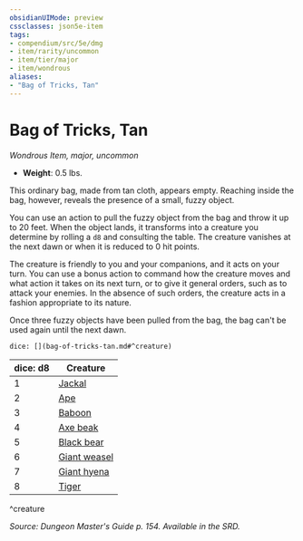 ```yaml
---
obsidianUIMode: preview
cssclasses: json5e-item
tags:
- compendium/src/5e/dmg
- item/rarity/uncommon
- item/tier/major
- item/wondrous
aliases: 
- "Bag of Tricks, Tan"
---
```

# Bag of Tricks, Tan
*Wondrous Item, major, uncommon*  

- **Weight**: 0.5 lbs.

This ordinary bag, made from tan cloth, appears empty. Reaching inside the bag, however, reveals the presence of a small, fuzzy object.

You can use an action to pull the fuzzy object from the bag and throw it up to 20 feet. When the object lands, it transforms into a creature you determine by rolling a `d8` and consulting the table. The creature vanishes at the next dawn or when it is reduced to 0 hit points.

The creature is friendly to you and your companions, and it acts on your turn. You can use a bonus action to command how the creature moves and what action it takes on its next turn, or to give it general orders, such as to attack your enemies. In the absence of such orders, the creature acts in a fashion appropriate to its nature.

Once three fuzzy objects have been pulled from the bag, the bag can't be used again until the next dawn.

`dice: [](bag-of-tricks-tan.md#^creature)`

| dice: d8 | Creature |
|----------|----------|
| 1 | [Jackal](/3-Mechanics/CLI/bestiary/beast/jackal.md) |
| 2 | [Ape](/3-Mechanics/CLI/bestiary/beast/ape.md) |
| 3 | [Baboon](/3-Mechanics/CLI/bestiary/beast/baboon.md) |
| 4 | [Axe beak](/3-Mechanics/CLI/bestiary/beast/axe-beak.md) |
| 5 | [Black bear](/3-Mechanics/CLI/bestiary/beast/black-bear.md) |
| 6 | [Giant weasel](/3-Mechanics/CLI/bestiary/beast/giant-weasel.md) |
| 7 | [Giant hyena](/3-Mechanics/CLI/bestiary/beast/giant-hyena.md) |
| 8 | [Tiger](/3-Mechanics/CLI/bestiary/beast/tiger.md) |
^creature

*Source: Dungeon Master's Guide p. 154. Available in the SRD.*